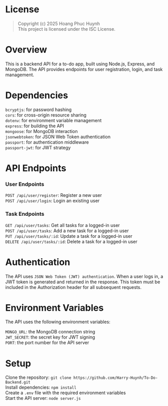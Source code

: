 # License

> Copyright (c) 2025 Hoang Phuc Huynh  
> This project is licensed under the ISC License.

# Overview

This is a backend API for a to-do app, built using Node.js, Express, and MongoDB. The API provides endpoints for user registration, login, and task management.

# Dependencies

`bcryptjs`: for password hashing  
`cors`: for cross-origin resource sharing  
`dotenv`: for environment variable management  
`express`: for building the API  
`mongoose`: for MongoDB interaction  
`jsonwebtoken`: for JSON Web Token authentication  
`passport`: for authentication middleware  
`passport-jwt`: for JWT strategy

# API Endpoints

### User Endpoints

`POST /api/user/register`: Register a new user  
`POST /api/user/login`: Login an existing user

### Task Endpoints

`GET /api/user/tasks`: Get all tasks for a logged-in user  
`POST /api/user/tasks`: Add a new task for a logged-in user  
`PUT /api/user/tasks/:id`: Update a task for a logged-in user  
`DELETE /api/user/tasks/:id`: Delete a task for a logged-in user

# Authentication

The API uses `JSON Web Token (JWT) authentication`. When a user logs in, a JWT token is generated and returned in the response. This token must be included in the Authorization header for all subsequent requests.

# Environment Variables

The API uses the following environment variables:

`MONGO_URL`: the MongoDB connection string  
`JWT_SECRET`: the secret key for JWT signing  
`PORT`: the port number for the API server

# Setup

Clone the repository: `git clone https://github.com/Harry-Huynh/To-Do-Backend.git`  
Install dependencies: `npm install`  
Create a `.env` file with the required environment variables  
Start the API server: `node server.js`
